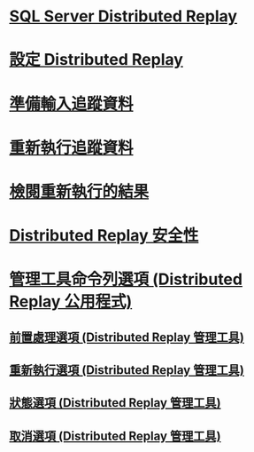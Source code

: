 # [SQL Server Distributed Replay](sql-server-distributed-replay.md)
# [設定 Distributed Replay](configure-distributed-replay.md)
# [準備輸入追蹤資料](prepare-the-input-trace-data.md)
# [重新執行追蹤資料](replay-trace-data.md)
# [檢閱重新執行的結果](review-the-replay-results.md)
# [Distributed Replay 安全性](distributed-replay-security.md)
# [管理工具命令列選項 (Distributed Replay 公用程式)](administration-tool-command-line-options-distributed-replay-utility.md)
## [前置處理選項 (Distributed Replay 管理工具)](preprocess-option-distributed-replay-administration-tool.md)
## [重新執行選項 (Distributed Replay 管理工具)](replay-option-distributed-replay-administration-tool.md)
## [狀態選項 (Distributed Replay 管理工具)](status-option-distributed-replay-administration-tool.md)
## [取消選項 (Distributed Replay 管理工具)](cancel-option-distributed-replay-administration-tool.md)
